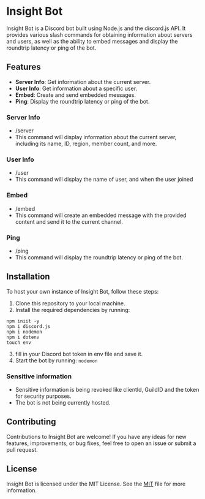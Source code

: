 # Insight Bot

Insight Bot is a Discord bot built using Node.js and the discord.js API. It provides various slash commands for obtaining information about servers and users, as well as the ability to embed messages and display the roundtrip latency or ping of the bot.

## Features

- **Server Info**: Get information about the current server.
- **User Info**: Get information about a specific user.
- **Embed**: Create and send embedded messages.
- **Ping**: Display the roundtrip latency or ping of the bot.

### Server Info
- /server
- This command will display information about the current server, including its name, ID, region, member count, and more.

### User Info
- /user
- This command will display the name of user, and when the user joined

### Embed
- /embed
- This command will create an embedded message with the provided content and send it to the current channel.

### Ping
- /ping
- This command will display the roundtrip latency or ping of the bot.

## Installation

To host your own instance of Insight Bot, follow these steps:

1. Clone this repository to your local machine.
2. Install the required dependencies by running:
```
npm iniit -y
npm i discord.js
npm i nodemon
npm i dotenv
touch env
```

3. fill in your Discord bot token in env file and save it.
4. Start the bot by running: ``` nodemon ```

### Sensitive information 
- Sensitive information is being revoked like clientId, GuildID and the token for security purposes.
- The bot is not being currently hosted.

## Contributing

Contributions to Insight Bot are welcome! If you have any ideas for new features, improvements, or bug fixes, feel free to open an issue or submit a pull request.

## License

Insight Bot is licensed under the MIT License. See the [MIT](LICENSE) file for more information.
